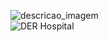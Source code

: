 <IMG src='https://github.com/yasdevlima/BancoDeDados-/assets/161338664/d70b9c78-c2ed-43ae-9812-618dc983e8c8
' alt="descricao_imagem">
<br>
<IMG src='BD-base1\hospital-atualizado.png' alt="DER Hospital">

